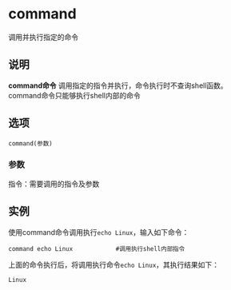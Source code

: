 command
===

调用并执行指定的命令

## 说明

**command命令** 调用指定的指令并执行，命令执行时不查询shell函数。command命令只能够执行shell内部的命令

## 选项

```
command(参数)
```

### 参数  

指令：需要调用的指令及参数

## 实例

使用command命令调用执行`echo Linux`，输入如下命令：

```
command echo Linux            #调用执行shell内部指令
```

上面的命令执行后，将调用执行命令`echo Linux`，其执行结果如下：

```
Linux
```


